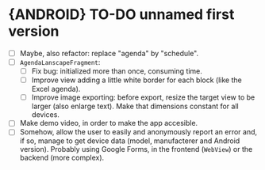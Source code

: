 # {ANDROID} TO-DO unnamed first version

- [ ] Maybe, also refactor: replace "agenda" by "schedule".
- [ ] `AgendaLanscapeFragment`:
  - [ ] Fix bug:  initialized more than once, consuming time.
  - [ ] Improve view adding a little white border for each block (like the Excel agenda).
  - [ ] Improve image exporting: before export, resize the target view to be larger (also enlarge text). Make that dimensions constant for all devices.
- [ ] Make demo video, in order to make the app accesible.
- [ ] Somehow, allow the user to easily and anonymously report an error and, if so, manage to get device data (model, manufacterer and Android version). Probably using Google Forms, in the frontend (`WebView`) or the backend (more complex).